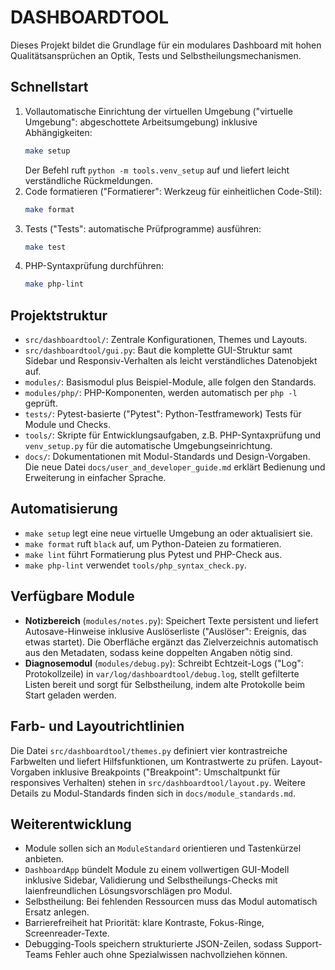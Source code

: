 # DASHBOARDTOOL

Dieses Projekt bildet die Grundlage für ein modulares Dashboard mit hohen
Qualitätsansprüchen an Optik, Tests und Selbstheilungsmechanismen.

## Schnellstart
1. Vollautomatische Einrichtung der virtuellen Umgebung ("virtuelle Umgebung":
   abgeschottete Arbeitsumgebung) inklusive Abhängigkeiten:
   ```bash
   make setup
   ```
   Der Befehl ruft `python -m tools.venv_setup` auf und liefert leicht verständliche
   Rückmeldungen.
2. Code formatieren ("Formatierer": Werkzeug für einheitlichen Code-Stil):
   ```bash
   make format
   ```
3. Tests ("Tests": automatische Prüfprogramme) ausführen:
   ```bash
   make test
   ```
4. PHP-Syntaxprüfung durchführen:
   ```bash
   make php-lint
   ```

## Projektstruktur
- `src/dashboardtool/`: Zentrale Konfigurationen, Themes und Layouts.
- `src/dashboardtool/gui.py`: Baut die komplette GUI-Struktur samt Sidebar und
  Responsiv-Verhalten als leicht verständliches Datenobjekt auf.
- `modules/`: Basismodul plus Beispiel-Module, alle folgen den Standards.
- `modules/php/`: PHP-Komponenten, werden automatisch per `php -l` geprüft.
- `tests/`: Pytest-basierte ("Pytest": Python-Testframework) Tests für Module und Checks.
- `tools/`: Skripte für Entwicklungsaufgaben, z.B. PHP-Syntaxprüfung und
  `venv_setup.py` für die automatische Umgebungseinrichtung.
- `docs/`: Dokumentationen mit Modul-Standards und Design-Vorgaben. Die neue
  Datei `docs/user_and_developer_guide.md` erklärt Bedienung und Erweiterung in
  einfacher Sprache.

## Automatisierung
- `make setup` legt eine neue virtuelle Umgebung an oder aktualisiert sie.
- `make format` ruft `black` auf, um Python-Dateien zu formatieren.
- `make lint` führt Formatierung plus Pytest und PHP-Check aus.
- `make php-lint` verwendet `tools/php_syntax_check.py`.

## Verfügbare Module
- **Notizbereich** (`modules/notes.py`): Speichert Texte persistent und liefert
  Autosave-Hinweise inklusive Auslöserliste ("Auslöser": Ereignis, das etwas
  startet). Die Oberfläche ergänzt das Zielverzeichnis automatisch aus den
  Metadaten, sodass keine doppelten Angaben nötig sind.
- **Diagnosemodul** (`modules/debug.py`): Schreibt Echtzeit-Logs ("Log":
  Protokollzeile) in `var/log/dashboardtool/debug.log`, stellt gefilterte Listen
  bereit und sorgt für Selbstheilung, indem alte Protokolle beim Start geladen
  werden.

## Farb- und Layoutrichtlinien
Die Datei `src/dashboardtool/themes.py` definiert vier kontrastreiche Farbwelten und
liefert Hilfsfunktionen, um Kontrastwerte zu prüfen. Layout-Vorgaben inklusive
Breakpoints ("Breakpoint": Umschaltpunkt für responsives Verhalten) stehen in
`src/dashboardtool/layout.py`. Weitere Details zu Modul-Standards finden sich in
`docs/module_standards.md`.

## Weiterentwicklung
- Module sollen sich an `ModuleStandard` orientieren und Tastenkürzel anbieten.
- `DashboardApp` bündelt Module zu einem vollwertigen GUI-Modell inklusive
  Sidebar, Validierung und Selbstheilungs-Checks mit laienfreundlichen
  Lösungsvorschlägen pro Modul.
- Selbstheilung: Bei fehlenden Ressourcen muss das Modul automatisch Ersatz anlegen.
- Barrierefreiheit hat Priorität: klare Kontraste, Fokus-Ringe, Screenreader-Texte.
- Debugging-Tools speichern strukturierte JSON-Zeilen, sodass Support-Teams
  Fehler auch ohne Spezialwissen nachvollziehen können.
